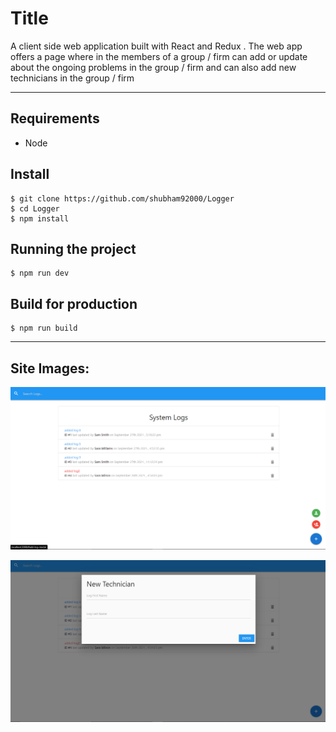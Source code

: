 # Title

A client side web application built with React and Redux . The web app offers a page where in the members of a group / firm can add or update about the ongoing problems in the group / firm and can also add new technicians in the group / firm

---

## Requirements

- Node

## Install

    $ git clone https://github.com/shubham92000/Logger
    $ cd Logger
    $ npm install

## Running the project

    $ npm run dev

## Build for production

    $ npm run build

---

## Site Images:

![main](./readmeImages/main.png 'main')

![addTech](./readmeImages/addTech.png 'addTech')
